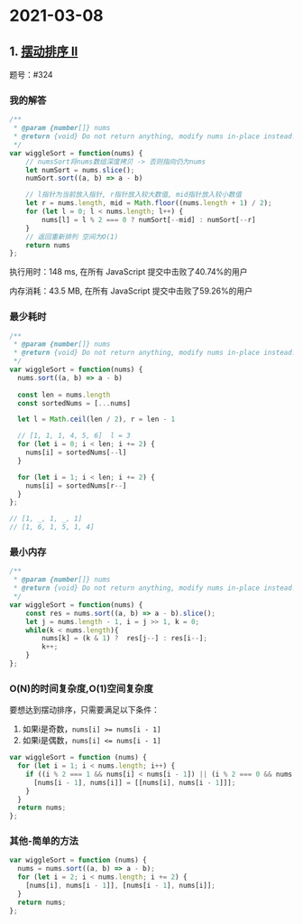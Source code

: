 # 2021-03-08

## 1. [摆动排序 II](https://leetcode-cn.com/problems/wiggle-sort-ii/)

题号：#324

### 我的解答

```js
/**
 * @param {number[]} nums
 * @return {void} Do not return anything, modify nums in-place instead.
 */
var wiggleSort = function(nums) {
    // numsSort将nums数组深度拷贝 -> 否则指向仍为nums
    let numSort = nums.slice();
	numSort.sort((a, b) => a - b)

    // l指针为当前放入指针, r指针放入较大数值, mid指针放入较小数值
    let r = nums.length, mid = Math.floor((nums.length + 1) / 2);
    for (let l = 0; l < nums.length; l++) {
        nums[l] = l % 2 === 0 ? numSort[--mid] : numSort[--r]
    }
    // 返回重新排列 空间为O(1)
    return nums
};
```

执行用时：148 ms, 在所有 JavaScript 提交中击败了40.74%的用户

内存消耗：43.5 MB, 在所有 JavaScript 提交中击败了59.26%的用户

### 最少耗时

```js
/**
 * @param {number[]} nums
 * @return {void} Do not return anything, modify nums in-place instead.
 */
var wiggleSort = function(nums) {
  nums.sort((a, b) => a - b)
  
  const len = nums.length
  const sortedNums = [...nums]

  let l = Math.ceil(len / 2), r = len - 1

  // [1, 1, 1, 4, 5, 6]  l = 3
  for (let i = 0; i < len; i += 2) {
    nums[i] = sortedNums[--l]
  }

  for (let i = 1; i < len; i += 2) {
    nums[i] = sortedNums[r--]
  }
};

// [1, _, 1, _, 1]
// [1, 6, 1, 5, 1, 4]
```

### 最小内存

```js
/**
 * @param {number[]} nums
 * @return {void} Do not return anything, modify nums in-place instead.
 */
var wiggleSort = function(nums) {
    const res = nums.sort((a, b) => a - b).slice();
    let j = nums.length - 1, i = j >> 1, k = 0;
    while(k < nums.length){
        nums[k] = (k & 1) ?  res[j--] : res[i--];
        k++;
    }
};
```

### O(N)的时间复杂度,O(1)空间复杂度

要想达到摆动排序，只需要满足以下条件：

1. 如果i是奇数，`nums[i] >= nums[i - 1]`
2. 如果i是偶数，`nums[i] <= nums[i - 1]`

```js
var wiggleSort = function (nums) {
  for (let i = 1; i < nums.length; i++) {
    if ((i % 2 === 1 && nums[i] < nums[i - 1]) || (i % 2 === 0 && nums[i] > nums[i - 1])) {
      [nums[i - 1], nums[i]] = [[nums[i], nums[i - 1]]];
    }
  }
  return nums;
};

```

### 其他-简单的方法

```js
var wiggleSort = function (nums) {
  nums = nums.sort((a, b) => a - b);
  for (let i = 2; i < nums.length; i += 2) {
    [nums[i], nums[i - 1]], [nums[i - 1], nums[i]];
  }
  return nums;
};

```

